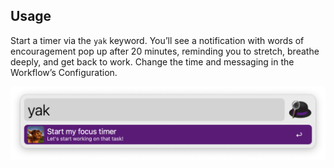 ## Usage

Start a timer via the `yak` keyword. You’ll see a notification with words of encouragement pop up after 20 minutes, reminding you to stretch, breathe deeply, and get back to work. Change the time and messaging in the Workflow’s Configuration.

![Alfred search for yak](images/yak.png)
